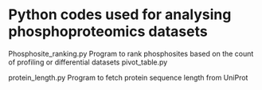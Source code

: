 # Python codes used for analysing phosphoproteomics datasets
Phosphosite_ranking.py
  Program to rank phosphosites based on the count of profiling or differential datasets
pivot_table.py
  
protein_length.py
  Program to fetch protein sequence length from UniProt
